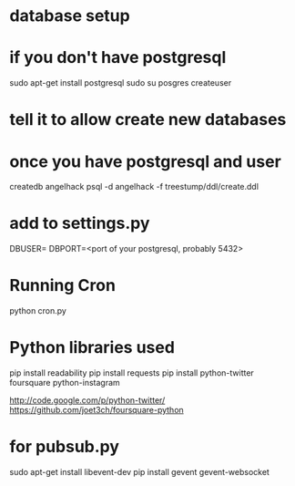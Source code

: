 
# database setup

# if you don't have postgresql
sudo apt-get install postgresql
sudo su posgres
createuser <your username>
# tell it to allow create new databases

# once you have postgresql and user
createdb angelhack
psql -d angelhack -f treestump/ddl/create.ddl

# add to settings.py
DBUSER=<your username>
DBPORT=<port of your postgresql, probably 5432>

# Running Cron

python cron.py

# Python libraries used

pip install readability
pip install requests
pip install python-twitter foursquare python-instagram

http://code.google.com/p/python-twitter/
https://github.com/joet3ch/foursquare-python

# for pubsub.py
sudo apt-get install libevent-dev
pip install gevent gevent-websocket

